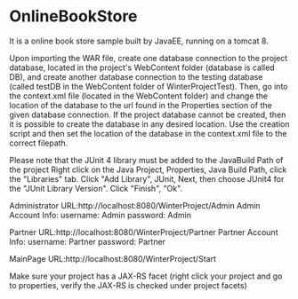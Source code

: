 # OnlineBookStore
It is a online book store sample built by JavaEE, running on a tomcat 8.

Upon importing the WAR file, create one database connection to the project database, located in the project's
WebContent folder (database is called DB), and create another database connection to the testing database
(called testDB in the WebContent folder of WinterProjectTest). Then, go into the context.xml file (located in
the WebContent folder) and change the location of the database to the url found in the Properties section of
the given database connection. If the project database cannot be created, then it is possible to create the
database in any desired location. Use the creation script and then set the location of the database in the
context.xml file to the correct filepath.

Please note that the JUnit 4 library must be added to the JavaBuild Path of the project
Right click on the Java Project, Properties, Java Build Path, click the "Libraries" tab.
Click "Add Library", JUnit, Next, then choose JUnit4 for the "JUnit Library Version".
Click "Finish", "Ok".

Administrator URL:http://localhost:8080/WinterProject/Admin
Admin Account Info:
username: Admin
password: Admin

Partner URL:http://localhost:8080/WinterProject/Partner
Partner Account Info:
username: Partner
password: Partner

MainPage URL:http://localhost:8080/WinterProject/Start

 Make sure your project has a JAX-RS facet (right click your project and go to properties, verify the JAX-RS is checked under project facets)
